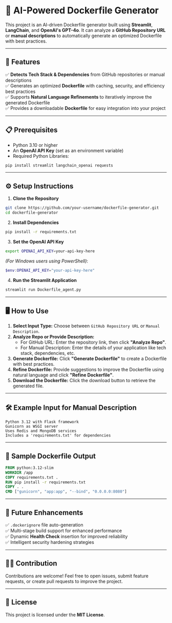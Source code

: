 # 🐳 AI-Powered Dockerfile Generator

This project is an AI-driven Dockerfile generator built using **Streamlit**, **LangChain**, and **OpenAI's GPT-4o**. It can analyze a **GitHub Repository URL** or **manual descriptions** to automatically generate an optimized Dockerfile with best practices.

---

## 🚀 Features
✅ **Detects Tech Stack & Dependencies** from GitHub repositories or manual descriptions  
✅ Generates an optimized **Dockerfile** with caching, security, and efficiency best practices  
✅ Supports **Natural Language Refinements** to iteratively improve the generated Dockerfile  
✅ Provides a downloadable **Dockerfile** for easy integration into your project  

---

## 📋 Prerequisites
- Python 3.10 or higher
- An **OpenAI API Key** (set as an environment variable)
- Required Python Libraries:

```bash
pip install streamlit langchain_openai requests
```

---

## ⚙️ Setup Instructions

1. **Clone the Repository**
```bash
git clone https://github.com/your-username/dockerfile-generator.git
cd dockerfile-generator
```

2. **Install Dependencies**
```bash
pip install -r requirements.txt
```

3. **Set the OpenAI API Key**
```bash
export OPENAI_API_KEY=your-api-key-here
```
*(For Windows users using PowerShell)*:
```powershell
$env:OPENAI_API_KEY="your-api-key-here"
```

4. **Run the Streamlit Application**
```bash
streamlit run Dockerfile_agent.py
```

---

## 🖥️ How to Use

1. **Select Input Type:** Choose between `GitHub Repository URL` or `Manual Description`.
2. **Analyze Repo or Provide Description:**
   - For GitHub URL: Enter the repository link, then click **"Analyze Repo"**.
   - For Manual Description: Enter the details of your application like tech stack, dependencies, etc.
3. **Generate Dockerfile:** Click **"Generate Dockerfile"** to create a Dockerfile with best practices.
4. **Refine Dockerfile:** Provide suggestions to improve the Dockerfile using natural language and click **"Refine Dockerfile"**.
5. **Download the Dockerfile:** Click the download button to retrieve the generated file.

---

## 🛠️ Example Input for Manual Description
```text
Python 3.12 with Flask framework
Gunicorn as WSGI server
Uses Redis and MongoDB services
Includes a 'requirements.txt' for dependencies
```

---

## 📄 Sample Dockerfile Output
```dockerfile
FROM python:3.12-slim
WORKDIR /app
COPY requirements.txt .
RUN pip install -r requirements.txt
COPY . .
CMD ["gunicorn", "app:app", "--bind", "0.0.0.0:8080"]
```

---

## 🚧 Future Enhancements
✅ `.dockerignore` file auto-generation  
✅ Multi-stage build support for enhanced performance  
✅ Dynamic **Health Check** insertion for improved reliability  
✅ Intelligent security hardening strategies  

---

## 🧑‍💻 Contribution
Contributions are welcome! Feel free to open issues, submit feature requests, or create pull requests to improve the project.

---

## 🧩 License
This project is licensed under the **MIT License**.



